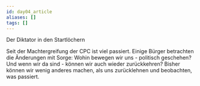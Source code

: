 ```yaml
---
id: day04_article
aliases: []
tags: []
---
```


Der Diktator in den Startlöchern

Seit der Machtergreifung der CPC ist viel passiert. Einige Bürger betrachten die Änderungen mit Sorge: Wohin bewegen
wir uns - politisch geschehen? Und wenn wir da sind - können wir auch wieder zurückkehren? Bisher können wir wenig
anderes machen, als uns zurücklehnen und beobachten, was passiert.
